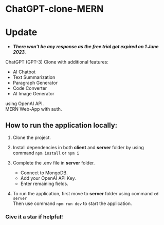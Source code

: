 # ChatGPT-clone-MERN

# Update
  - ***There won't be any response as the free trial got expired on 1 June 2023.***

ChatGPT (GPT-3) Clone with additional features: 
- AI Chatbot
- Text Summarization
- Paragraph Generator
- Code  Converter
- AI Image Generator

using OpenAI API. 
<br>
MERN Web-App with auth.


## How to run the application locally: 
 
1. Clone the project.

1. Install dependencies in both **client** and **server** folder by using <br> command `npm install` or `npm i`

1.  Complete the .env file in **server** folder. 
    - Connect to MongoDB. 
    - Add your OpenAI API Key. 
    - Enter remaining fields.

1.  To run the application, first move to **server** folder using command `cd server` <br> Then use command `npm run dev` to start the application.

### Give it a star if helpful!





